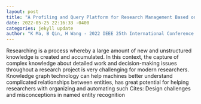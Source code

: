 ```yaml
--- 
layout: post 
title: "A Profiling and Query Platform for Research Management Based on Knowledge Graph" 
date: 2022-05-25 22:16:33 -0400 
categories: jekyll update 
author: "K Ma, B Qin, H Wang - 2022 IEEE 25th International Conference on Computer , 2022" 
--- 
```

Researching is a process whereby a large amount of new and unstructured knowledge is created and accumulated. In this context, the capture of complex knowledge about detailed work and decision-making issues throughout a research project is very challenging for modern researchers. Knowledge graph technology can help machines better understand complicated relationships between entities, has great potential for helping researchers with organizing and automating such Cites: Design challenges and misconceptions in named entity recognition
